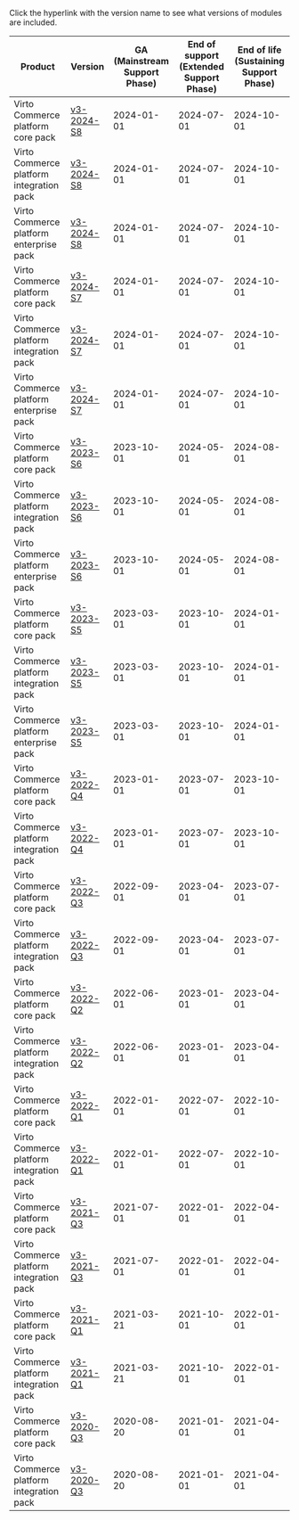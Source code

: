 
Click the hyperlink with the version name to see what versions of modules are included.

| Product                                | Version     | GA (Mainstream Support Phase)       | End of support (Extended Support Phase) | End of life (Sustaining Support Phase) | 
|---------                               |---------    |----      | -------        | ----        | 
|Virto Commerce platform core pack       |[v3-2024-S8](v3-2024-S8.md)   |2024-01-01|2024-07-01      |2024-10-01   | 
|Virto Commerce platform integration pack|[v3-2024-S8](v3-2024-S8.md)   |2024-01-01|2024-07-01      |2024-10-01   |
|Virto Commerce platform enterprise pack|[v3-2024-S8](v3-2024-S8.md)   |2024-01-01|2024-07-01      |2024-10-01   |
|Virto Commerce platform core pack       |[v3-2024-S7](v3-2024-S7.md)   |2024-01-01|2024-07-01      |2024-10-01   | 
|Virto Commerce platform integration pack|[v3-2024-S7](v3-2024-S7.md)   |2024-01-01|2024-07-01      |2024-10-01   |
|Virto Commerce platform enterprise pack|[v3-2024-S7](v3-2024-S7.md)   |2024-01-01|2024-07-01      |2024-10-01   |
|Virto Commerce platform core pack       |[v3-2023-S6](v3-2023-S6.md)   |2023-10-01|2024-05-01      |2024-08-01   | 
|Virto Commerce platform integration pack|[v3-2023-S6](v3-2023-S6.md)   |2023-10-01|2024-05-01      |2024-08-01   |
|Virto Commerce platform enterprise pack|[v3-2023-S6](v3-2023-S6.md)   |2023-10-01|2024-05-01      |2024-08-01   |
|Virto Commerce platform core pack       |[v3-2023-S5](v3-2023-S5.md)   |2023-03-01|2023-10-01      |2024-01-01   | 
|Virto Commerce platform integration pack|[v3-2023-S5](v3-2023-S5.md)   |2023-03-01|2023-10-01      |2024-01-01   |
|Virto Commerce platform enterprise pack|[v3-2023-S5](v3-2023-S5.md)   |2023-03-01|2023-10-01      |2024-01-01   |
|Virto Commerce platform core pack       |[v3-2022-Q4](v3-2022-Q4.md)   |2023-01-01|2023-07-01      |2023-10-01   | 
|Virto Commerce platform integration pack|[v3-2022-Q4](v3-2022-Q4.md)   |2023-01-01|2023-07-01      |2023-10-01   |
|Virto Commerce platform core pack       |[v3-2022-Q3](v3-2022-Q3.md)   |2022-09-01|2023-04-01      |2023-07-01   | 
|Virto Commerce platform integration pack|[v3-2022-Q3](v3-2022-Q3.md)   |2022-09-01|2023-04-01      |2023-07-01   |
|Virto Commerce platform core pack       |[v3-2022-Q2](v3-2022-Q2.md)   |2022-06-01|2023-01-01      |2023-04-01   | 
|Virto Commerce platform integration pack|[v3-2022-Q2](v3-2022-Q2.md)   |2022-06-01|2023-01-01      |2023-04-01   |
|Virto Commerce platform core pack       |[v3-2022-Q1](v3-2022-Q1.md)   |2022-01-01|2022-07-01      |2022-10-01   | 
|Virto Commerce platform integration pack|[v3-2022-Q1](v3-2022-Q1.md)   |2022-01-01|2022-07-01      |2022-10-01   |
|Virto Commerce platform core pack       |[v3-2021-Q3](v3-2021-Q3.md)   |2021-07-01|2022-01-01      |2022-04-01   | 
|Virto Commerce platform integration pack|[v3-2021-Q3](v3-2021-Q3.md)   |2021-07-01|2022-01-01      |2022-04-01   | 
|Virto Commerce platform core pack       |[v3-2021-Q1](v3-2021-Q1.md)   |2021-03-21|2021-10-01      |2022-01-01   | 
|Virto Commerce platform integration pack|[v3-2021-Q1](v3-2021-Q1.md)   |2021-03-21|2021-10-01      |2022-01-01   | 
|Virto Commerce platform core pack       |[v3-2020-Q3](v3-2020-Q3.md) |2020-08-20|2021-01-01      |2021-04-01   | 
|Virto Commerce platform integration pack|[v3-2020-Q3](v3-2020-Q3.md)   |2020-08-20|2021-01-01      |2021-04-01   | 
